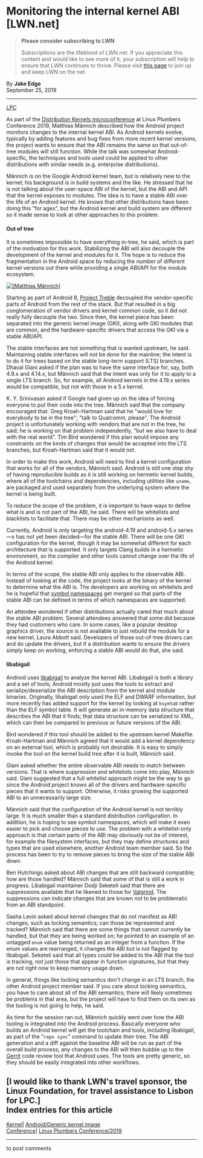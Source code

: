 # Monitoring the internal kernel ABI [LWN.net]

> **Please consider subscribing to LWN**
> 
> Subscriptions are the lifeblood of LWN.net. If you appreciate this content and would like to see more of it, your subscription will help to ensure that LWN continues to thrive. Please visit [this page](/Promo/nst-nag1/subscribe) to join up and keep LWN on the net. 

By **Jake Edge**  
September 25, 2019 

* * *

[LPC](/Archives/ConferenceByYear/#2019-Linux_Plumbers_Conference)

As part of the [Distribution Kernels microconference](https://linuxplumbersconf.org/event/4/sessions/48/#20190909) at Linux Plumbers Conference 2019, Matthias Männich described how the Android project monitors changes to the internal kernel ABI. As Android kernels evolve, typically by adding features and bug fixes from more recent kernel versions, the project wants to ensure that the ABI remains the same so that out-of-tree modules will still function. While the talk was somewhat Android-specific, the techniques and tools used could be applied to other distributions with similar needs (e.g. enterprise distributions). 

Männich is on the Google Android kernel team, but is relatively new to the kernel; his background is in build systems and the like. He stressed that he is not talking about the user-space ABI of the kernel, but the ABI and API that the kernel exposes to modules. The idea is to have a stable ABI over the life of an Android kernel. He knows that other distributions have been doing this "for ages", but the Android kernel and build system are different so it made sense to look at other approaches to this problem. 

#### Out of tree

It is sometimes impossible to have everything in-tree, he said, which is part of the motivation for this work. Stabilizing the ABI will also decouple the development of the kernel and modules for it. The hope is to reduce the fragmentation in the Android space by reducing the number of different kernel versions out there while providing a single ABI/API for the module ecosystem. 

[ ![\[Matthias Männich\]](https://static.lwn.net/images/2019/lpc-mannich-sm.jpg) ](/Articles/800484/)

Starting as part of Android 8, [Project Treble](/Articles/765467/) decoupled the vendor-specific parts of Android from the rest of the stack. But that resulted in a big conglomeration of vendor drivers and kernel common code, so it did not really fully decouple the two. Since then, the kernel piece has been separated into the generic kernel image (GKI), along with GKI modules that are common, and the hardware-specific drivers that access the GKI via a stable ABI/API. 

The stable interfaces are not something that is wanted upstream, he said. Maintaining stable interfaces will not be done for the mainline; the intent is to do it for trees based on the stable long-term support (LTS) branches. Dhaval Giani asked if the plan was to have the same interface for, say, both 4.9.x and 4.14.x, but Männich said that the intent was only for it to apply to a single LTS branch. So, for example, all Android kernels in the 4.19.x series would be compatible, but not with those in a 5.x kernel. 

K. Y. Srinivasan asked if Google had given up on the idea of forcing everyone to put their code into the tree. Männich said that the company encouraged that. Greg Kroah-Hartman said that he "would love for everybody to be in the tree"; "talk to Qualcomm, please". The Android project is unfortunately working with vendors that are not in the tree, he said; he is working on that problem independently, "but we also have to deal with the real world". Tim Bird wondered if this plan would impose any constraints on the kinds of changes that would be accepted into the LTS branches, but Kroah-Hartman said that it would not. 

In order to make this work, Android will need to find a kernel configuration that works for all of the vendors, Männich said. Android is still one step shy of having reproducible builds as it is still working on hermetic kernel builds, where all of the toolchains and dependencies, including utilities like `uname`, are packaged and used separately from the underlying system where the kernel is being built. 

To reduce the scope of the problem, it is important to have ways to define what is and is not part of the ABI, he said. There will be whitelists and blacklists to facilitate that. There may be other mechanisms as well. 

Currently, Android is only targeting the android-4.19 and android-5.x series—x has not yet been decided—for the stable ABI. There will be one GKI configuration for the kernel, though it may be somewhat different for each architecture that is supported. It only targets Clang builds in a hermetic environment, so the compiler and other tools cannot change over the life of the Android kernel. 

In terms of the scope, the stable ABI only applies to the observable ABI. Instead of looking at the code, the project looks at the binary of the kernel to determine what the ABI is. The developers are working on whitelists and he is hopeful that [symbol namespaces](/Articles/760045/) get merged so that parts of the stable ABI can be defined in terms of which namespaces are supported. 

An attendee wondered if other distributions actually cared that much about the stable ABI problem. Several attendees answered that some did because they had customers who care. In some cases, like a popular desktop graphics driver, the source is not available to just rebuild the module for a new kernel, Laura Abbott said. Developers of those out-of-tree drivers can and do update the drivers, but if a distribution wants to ensure the drivers simply keep on working, enforcing a stable ABI would do that, she said. 

#### libabigail

Android uses [libabigail](https://sourceware.org/libabigail/) to analyze the kernel ABI. Libabigail is both a library and a set of tools; Android mostly just uses the tools to extract and serialize/deserialize the ABI description from the kernel and module binaries. Originally, libabigail only used the ELF and DWARF information, but more recently has added support for the kernel by looking at `ksymtab` rather than the ELF symbol table. It will generate an in-memory data structure that describes the ABI that it finds; that data structure can be serialized to XML, which can then be compared to previous or future versions of the ABI. 

Bird wondered if this tool should be added to the upstream kernel Makefile. Kroah-Hartman and Männich agreed that it would add a kernel dependency on an external tool, which is probably not desirable. It is easy to simply invoke the tool on the kernel build tree after it is built, Männich said. 

Giani asked whether the entire observable ABI needs to match between versions. That is where suppression and whitelists come into play, Männich said. Giani suggested that a full whitelist approach might be the way to go since the Android project knows all of the drivers and hardware-specific pieces that it wants to support. Otherwise, it risks growing the supported ABI to an unnecessarily large size. 

Männich said that the configuration of the Android kernel is not terribly large. It is much smaller than a standard distribution configuration. In addition, he is hoping to see symbol namespaces, which will make it even easier to pick and choose pieces to use. The problem with a whitelist-only approach is that certain parts of the ABI may obviously not be of interest, for example the filesystem interfaces, but they may define structures and types that are used elsewhere, another Android team member said. So the process has been to try to remove pieces to bring the size of the stable ABI down. 

Ben Hutchings asked about ABI changes that are still backward compatible; how are those handled? Männich said that some of that is still a work in progress. Libabigail maintainer Dodji Seketeli said that there are suppressions available that he likened to those for [Valgrind](http://www.valgrind.org). The suppressions can indicate changes that are known not to be problematic from an ABI standpoint. 

Sasha Levin asked about kernel changes that do not manifest as ABI changes, such as locking semantics; can those be represented and tracked? Männich said that there are some things that cannot currently be handled, but that they are being worked on; he pointed to an example of an untagged `enum` value being returned as an integer from a function. If the enum values are rearranged, it changes the ABI but is not flagged by libabigail. Seketeli said that all types could be added to the ABI that the tool is tracking, not just those that appear in function signatures, but that they are not right now to keep memory usage down. 

In general, things like locking semantics don't change in an LTS branch, the other Android project member said. If you care about locking semantics, you have to care about all of the ABI semantics; there will likely sometimes be problems in that area, but the project will have to find them on its own as the tooling is not going to help, he said. 

As time for the session ran out, Männich quickly went over how the ABI tooling is integrated into the Android process. Basically everyone who builds an Android kernel will get the toolchain and tools, including libabigail, as part of the "`repo sync`" command to update their tree. The ABI generation and a diff against the baseline ABI will be run as part of the overall build process; any changes to the ABI will then bubble up to the [Gerrit](https://www.gerritcodereview.com) code review tool that Android uses. The tools are pretty generic, so they should be easily integrated into other workflows. 

[I would like to thank LWN's travel sponsor, the Linux Foundation, for travel assistance to Lisbon for LPC.]  
Index entries for this article  
---  
[Kernel](/Kernel/Index)| [Android/Generic kernel image](/Kernel/Index#Android-Generic_kernel_image)  
[Conference](/Archives/ConferenceIndex/)| [Linux Plumbers Conference/2019](/Archives/ConferenceIndex/#Linux_Plumbers_Conference-2019)  
  


* * *

to post comments 
